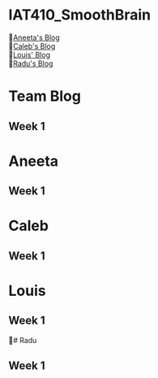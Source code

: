 # IAT410_SmoothBrain

:crown:[Aneeta's Blog](#aneeta)<br>
:peach:[Caleb's Blog](#caleb)<br>
:round_pushpin:[Louis' Blog](#louis)<br>
:fries:[Radu's Blog](#radu)<br>

# Team Blog

## Week 1

# Aneeta
  ## Week 1

# Caleb
  ## Week 1

# Louis
  ## Week 1

:fries:# Radu
  ## Week 1
  
